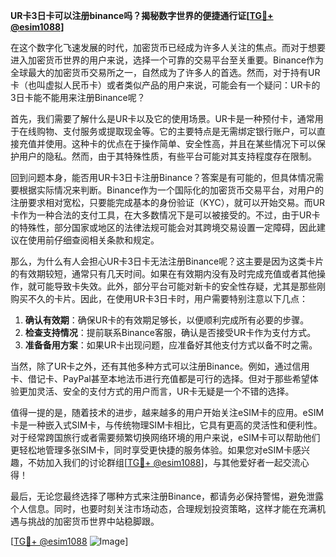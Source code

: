 **UR卡3日卡可以注册binance吗？揭秘数字世界的便捷通行证[[TG💪+ @esim1088](https://t.me/s/esim1088)]**

在这个数字化飞速发展的时代，加密货币已经成为许多人关注的焦点。而对于想要进入加密货币世界的用户来说，选择一个可靠的交易平台至关重要。Binance作为全球最大的加密货币交易所之一，自然成为了许多人的首选。然而，对于持有UR卡（也叫虚拟人民币卡）或者类似产品的用户来说，可能会有一个疑问：UR卡的3日卡能不能用来注册Binance呢？

首先，我们需要了解什么是UR卡以及它的使用场景。UR卡是一种预付卡，通常用于在线购物、支付服务或提取现金等。它的主要特点是无需绑定银行账户，可以直接充值并使用。这种卡的优点在于操作简单、安全性高，并且在某些情况下可以保护用户的隐私。然而，由于其特殊性质，有些平台可能对其支持程度存在限制。

回到问题本身，能否用UR卡3日卡注册Binance？答案是有可能的，但具体情况需要根据实际情况来判断。Binance作为一个国际化的加密货币交易平台，对用户的注册要求相对宽松，只要能完成基本的身份验证（KYC），就可以开始交易。而UR卡作为一种合法的支付工具，在大多数情况下是可以被接受的。不过，由于UR卡的特殊性，部分国家或地区的法律法规可能会对其跨境交易设置一定障碍，因此建议在使用前仔细查阅相关条款和规定。

那么，为什么有人会担心UR卡3日卡无法注册Binance呢？这主要是因为这类卡片的有效期较短，通常只有几天时间。如果在有效期内没有及时完成充值或者其他操作，就可能导致卡失效。此外，部分平台可能对新卡的安全性存疑，尤其是那些刚购买不久的卡片。因此，在使用UR卡3日卡时，用户需要特别注意以下几点：

1. **确认有效期**：确保UR卡的有效期足够长，以便顺利完成所有必要的步骤。
2. **检查支持情况**：提前联系Binance客服，确认是否接受UR卡作为支付方式。
3. **准备备用方案**：如果UR卡出现问题，应准备好其他支付方式以备不时之需。

当然，除了UR卡之外，还有其他多种方式可以注册Binance。例如，通过信用卡、借记卡、PayPal甚至本地法币进行充值都是可行的选择。但对于那些希望体验更加灵活、安全的支付方式的用户而言，UR卡无疑是一个不错的选择。

值得一提的是，随着技术的进步，越来越多的用户开始关注eSIM卡的应用。eSIM卡是一种嵌入式SIM卡，与传统物理SIM卡相比，它具有更高的灵活性和便利性。对于经常跨国旅行或者需要频繁切换网络环境的用户来说，eSIM卡可以帮助他们更轻松地管理多张SIM卡，同时享受更快捷的服务体验。如果您对eSIM卡感兴趣，不妨加入我们的讨论群组[[TG💪+ @esim1088](https://t.me/s/esim1088)]，与其他爱好者一起交流心得！

最后，无论您最终选择了哪种方式来注册Binance，都请务必保持警惕，避免泄露个人信息。同时，也要时刻关注市场动态，合理规划投资策略，这样才能在充满机遇与挑战的加密货币世界中站稳脚跟。

[[TG💪+ @esim1088](https://t.me/s/esim1088) ![Image](https://i.postimg.cc/4NQfJmqS/Snipaste-2025-05-13-00-14-12.png)]
